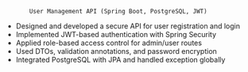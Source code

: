            User Management API (Spring Boot, PostgreSQL, JWT)
- Designed and developed a secure API for user registration and login
- Implemented JWT-based authentication with Spring Security
- Applied role-based access control for admin/user routes
- Used DTOs, validation annotations, and password encryption
- Integrated PostgreSQL with JPA and handled exception globally
